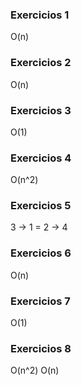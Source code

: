 ### Exercicios 1
O(n)

### Exercicios 2
O(n)

### Exercicios 3
O(1)

### Exercicios 4
O(n^2)

### Exercicios 5
3 → 1 = 2 → 4

### Exercicios 6
O(n)

### Exercicios 7
O(1)

### Exercicios 8
O(n^2)
O(n)